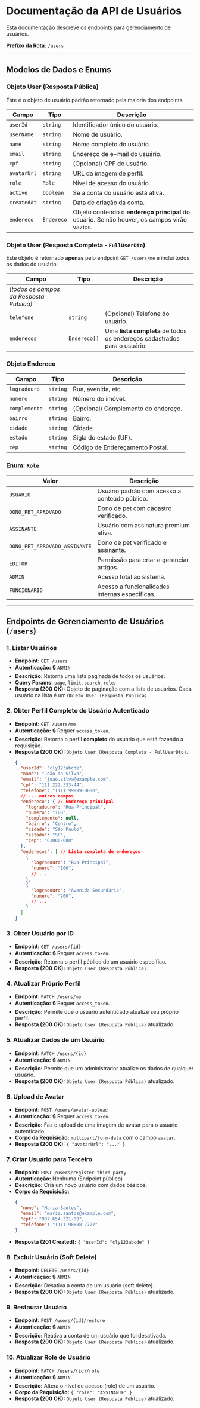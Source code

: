# Documentação da API de Usuários

Esta documentação descreve os endpoints para gerenciamento de usuários.

**Prefixo da Rota:** `/users`

---

## Modelos de Dados e Enums

### Objeto User (Resposta Pública)

Este é o objeto de usuário padrão retornado pela maioria dos endpoints.

| Campo | Tipo | Descrição |
| --- | --- | --- |
| `userId` | `string` | Identificador único do usuário. |
| `userName` | `string` | Nome de usuário. |
| `name` | `string` | Nome completo do usuário. |
| `email` | `string` | Endereço de e-mail do usuário. |
| `cpf` | `string` | (Opcional) CPF do usuário. |
| `avatarUrl` | `string` | URL da imagem de perfil. |
| `role` | `Role` | Nível de acesso do usuário. |
| `active` | `boolean`| Se a conta do usuário está ativa. |
| `createdAt` | `string` | Data de criação da conta. |
| `endereco` | `Endereco` | Objeto contendo o **endereço principal** do usuário. Se não houver, os campos virão vazios. |

### Objeto User (Resposta Completa - `FullUserDto`)

Este objeto é retornado **apenas** pelo endpoint `GET /users/me` e inclui todos os dados do usuário.

| Campo | Tipo | Descrição |
| --- | --- | --- |
| *(todos os campos da Resposta Pública)* | | |
| `telefone` | `string` | (Opcional) Telefone do usuário. |
| `enderecos` | `Endereco[]` | Uma **lista completa** de todos os endereços cadastrados para o usuário. |

### Objeto Endereco

| Campo | Tipo | Descrição |
| --- | --- | --- |
| `logradouro` | `string` | Rua, avenida, etc. |
| `numero` | `string` | Número do imóvel. |
| `complemento`| `string` | (Opcional) Complemento do endereço. |
| `bairro` | `string` | Bairro. |
| `cidade` | `string` | Cidade. |
| `estado` | `string` | Sigla do estado (UF). |
| `cep` | `string` | Código de Endereçamento Postal. |

### Enum: `Role`

| Valor | Descrição |
| --- | --- |
| `USUARIO` | Usuário padrão com acesso a conteúdo público. |
| `DONO_PET_APROVADO` | Dono de pet com cadastro verificado. |
| `ASSINANTE` | Usuário com assinatura premium ativa. |
| `DONO_PET_APROVADO_ASSINANTE` | Dono de pet verificado e assinante. |
| `EDITOR` | Permissão para criar e gerenciar artigos. |
| `ADMIN` | Acesso total ao sistema. |
| `FUNCIONARIO` | Acesso a funcionalidades internas específicas. |

---

## Endpoints de Gerenciamento de Usuários (`/users`)

### 1. Listar Usuários

- **Endpoint:** `GET /users`
- **Autenticação:** 🔒 `ADMIN`
- **Descrição:** Retorna uma lista paginada de todos os usuários.
- **Query Params:** `page`, `limit`, `search`, `role`.
- **Resposta (200 OK):** Objeto de paginação com a lista de usuários. Cada usuário na lista é um `Objeto User (Resposta Pública)`.

### 2. Obter Perfil Completo do Usuário Autenticado

- **Endpoint:** `GET /users/me`
- **Autenticação:** 🔒 Requer `access_token`.
- **Descrição:** Retorna o perfil **completo** do usuário que está fazendo a requisição.
- **Resposta (200 OK):** `Objeto User (Resposta Completa - FullUserDto)`.
  ```json
  {
    "userId": "cly123abcde",
    "name": "João da Silva",
    "email": "joao.silva@example.com",
    "cpf": "111.222.333-44",
    "telefone": "(11) 99999-8888",
    // ... outros campos
    "endereco": { // Endereço principal
      "logradouro": "Rua Principal",
      "numero": "100",
      "complemento": null,
      "bairro": "Centro",
      "cidade": "São Paulo",
      "estado": "SP",
      "cep": "01000-000"
    },
    "enderecos": [ // Lista completa de endereços
      {
        "logradouro": "Rua Principal",
        "numero": "100",
        // ...
      },
      {
        "logradouro": "Avenida Secundária",
        "numero": "200",
        // ...
      }
    ]
  }
  ```

### 3. Obter Usuário por ID

- **Endpoint:** `GET /users/{id}`
- **Autenticação:** 🔒 Requer `access_token`.
- **Descrição:** Retorna o perfil público de um usuário específico.
- **Resposta (200 OK):** `Objeto User (Resposta Pública)`.

### 4. Atualizar Próprio Perfil

- **Endpoint:** `PATCH /users/me`
- **Autenticação:** 🔒 Requer `access_token`.
- **Descrição:** Permite que o usuário autenticado atualize seu próprio perfil.
- **Resposta (200 OK):** `Objeto User (Resposta Pública)` atualizado.

### 5. Atualizar Dados de um Usuário

- **Endpoint:** `PATCH /users/{id}`
- **Autenticação:** 🔒 `ADMIN`
- **Descrição:** Permite que um administrador atualize os dados de qualquer usuário.
- **Resposta (200 OK):** `Objeto User (Resposta Pública)` atualizado.

### 6. Upload de Avatar

- **Endpoint:** `POST /users/avatar-upload`
- **Autenticação:** 🔒 Requer `access_token`.
- **Descrição:** Faz o upload de uma imagem de avatar para o usuário autenticado.
- **Corpo da Requisição:** `multipart/form-data` com o campo `avatar`.
- **Resposta (200 OK):** `{ "avatarUrl": "..." }`

### 7. Criar Usuário para Terceiro

- **Endpoint:** `POST /users/register-third-party`
- **Autenticação:** Nenhuma (Endpoint público)
- **Descrição:** Cria um novo usuário com dados básicos.
- **Corpo da Requisição:**
  ```json
  {
    "nome": "Maria Santos",
    "email": "maria.santos@example.com",
    "cpf": "987.654.321-00",
    "telefone": "(11) 98888-7777"
  }
  ```
- **Resposta (201 Created):** `{ "userId": "cly123abcde" }`

### 8. Excluir Usuário (Soft Delete)

- **Endpoint:** `DELETE /users/{id}`
- **Autenticação:** 🔒 `ADMIN`
- **Descrição:** Desativa a conta de um usuário (soft delete).
- **Resposta (200 OK):** `Objeto User (Resposta Pública)` atualizado.

### 9. Restaurar Usuário

- **Endpoint:** `POST /users/{id}/restore`
- **Autenticação:** 🔒 `ADMIN`
- **Descrição:** Reativa a conta de um usuário que foi desativada.
- **Resposta (200 OK):** `Objeto User (Resposta Pública)` atualizado.

### 10. Atualizar Role de Usuário

- **Endpoint:** `PATCH /users/{id}/role`
- **Autenticação:** 🔒 `ADMIN`
- **Descrição:** Altera o nível de acesso (role) de um usuário.
- **Corpo da Requisição:** `{ "role": "ASSINANTE" }`
- **Resposta (200 OK):** `Objeto User (Resposta Pública)` atualizado.

